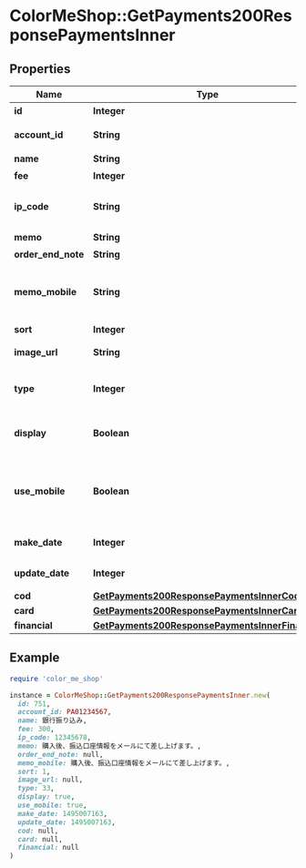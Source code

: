 # ColorMeShop::GetPayments200ResponsePaymentsInner

## Properties

| Name | Type | Description | Notes |
| ---- | ---- | ----------- | ----- |
| **id** | **Integer** | 決済方法ID | [optional] |
| **account_id** | **String** | ショップアカウントID | [optional] |
| **name** | **String** | 決済名 | [optional] |
| **fee** | **Integer** | 決済手数料 | [optional] |
| **ip_code** | **String** | GMOイプシロン等との契約コード | [optional] |
| **memo** | **String** | 説明 | [optional] |
| **order_end_note** | **String** | 説明 | [optional] |
| **memo_mobile** | **String** | フィーチャーフォン向けショップ用の説明 | [optional] |
| **sort** | **Integer** | 表示順 | [optional] |
| **image_url** | **String** | 決済画像URL | [optional] |
| **type** | **Integer** | 決済タイプを表す数値。  |type|決済| |---|---| |0|代引き| |1|銀行振込| |2|郵便振替| |3|クレジット（ZEUS）| |4|クロネコ@ペイメント| |5|NP後払い| |6|クレジット（イプシロン）| |7|コンビニ決済（イプシロン）| |8|カラーミークレジット| |9|その他決済| |10|ウェブマネー| |11|イーバンクデビット| |12|ネット銀行（イプシロン）| |13|電子マネー（イプシロン）| |14|ATM・コンビニ・ネット銀行決済（ペイジェント）| |15|Do-Link決済（イプシロン）| |16|ペイジー（イプシロン）| |17|後払い.com| |18|ジャパンネット銀行（送料無料キャンペーン）| |19|クロネコwebコレクト| |20|PayPal（イプシロン）| |21|Yahoo!ウォレット（イプシロン）| |22|全額ポイント利用| |23|スマートフォンキャリア決済（イプシロン）| |24|GMO PG マルチペイメントクレジットカード| |25|住信SBIネット銀行（イプシロン）| |26|GMO後払い（イプシロン）| |27|GMO後払い（GMOペイメントサービス）| |28| - | |29|ATM（ペイジー）（ペイジェント）| |30|カード（ペイジェント）| |31|コンビニ番号方式（ペイジェント）| |32|インターネットバンキング（ペイジェント）| |33|PayPal（ペイパル）| |34|SMBC GMO PAYMENTクレジットカード| |35|Amazon Pay（イプシロン）| |36|楽天ペイ（オンライン決済）| |37|銀行振込（バーチャル口座）（イプシロン）| |38|Amazon Pay（アマゾンペイ）| |39|クレジットカード（SGシステム）| |40|LINE Pay（イプシロン）| |41|PayPal Commerce Platform（ペイパル）| |42|PayPay（イプシロン）| |43|Amazon Pay V2（アマゾンペイ）| |44|Amazon Pay V2（イプシロン）| |45|Square対面決済|  | [optional] |
| **display** | **Boolean** | 表示設定。&#x60;true&#x60;なら表示される | [optional] |
| **use_mobile** | **Boolean** | フィーチャーフォン向けショップでの表示設定 | [optional] |
| **make_date** | **Integer** | 決済作成日時 | [optional] |
| **update_date** | **Integer** | 決済更新日時 | [optional] |
| **cod** | [**GetPayments200ResponsePaymentsInnerCod**](GetPayments200ResponsePaymentsInnerCod.md) |  | [optional] |
| **card** | [**GetPayments200ResponsePaymentsInnerCard**](GetPayments200ResponsePaymentsInnerCard.md) |  | [optional] |
| **financial** | [**GetPayments200ResponsePaymentsInnerFinancial**](GetPayments200ResponsePaymentsInnerFinancial.md) |  | [optional] |

## Example

```ruby
require 'color_me_shop'

instance = ColorMeShop::GetPayments200ResponsePaymentsInner.new(
  id: 751,
  account_id: PA01234567,
  name: 銀行振り込み,
  fee: 300,
  ip_code: 12345678,
  memo: 購入後、振込口座情報をメールにて差し上げます。,
  order_end_note: null,
  memo_mobile: 購入後、振込口座情報をメールにて差し上げます。,
  sort: 1,
  image_url: null,
  type: 33,
  display: true,
  use_mobile: true,
  make_date: 1495007163,
  update_date: 1495007163,
  cod: null,
  card: null,
  financial: null
)
```


